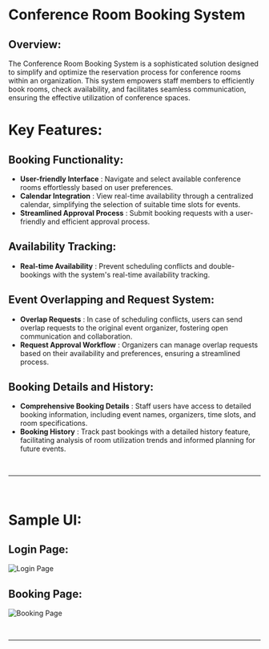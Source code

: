 # Conference Room Booking System

## Overview:

The Conference Room Booking System is a sophisticated solution designed to simplify and optimize the reservation process for conference rooms within an organization. This system empowers staff members to efficiently book rooms, check availability, and facilitates seamless communication, ensuring the effective utilization of conference spaces.

# Key Features:

## Booking Functionality:

- **User-friendly Interface** : Navigate and select available conference rooms effortlessly based on user preferences.
- **Calendar Integration** : View real-time availability through a centralized calendar, simplifying the selection of suitable time slots for events.
- **Streamlined Approval Process** : Submit booking requests with a user-friendly and efficient approval process.

## Availability Tracking:

- **Real-time Availability** : Prevent scheduling conflicts and double-bookings with the system's real-time availability tracking.

## Event Overlapping and Request System:

- **Overlap Requests** : In case of scheduling conflicts, users can send overlap requests to the original event organizer, fostering open communication and collaboration.
- **Request Approval Workflow** : Organizers can manage overlap requests based on their availability and preferences, ensuring a streamlined process.

## Booking Details and History:

- **Comprehensive Booking Details** : Staff users have access to detailed booking information, including event names, organizers, time slots, and room specifications.
- **Booking History** : Track past bookings with a detailed history feature, facilitating analysis of room utilization trends and informed planning for future events.

<br>
<hr>
<br>

# Sample UI:

## Login Page:
  ![Login Page](https://github.com/tharanesh14/conference_room/assets/110604918/81dc4a48-bc28-4f01-87cf-d11fef98cfb3)

## Booking Page:
  ![Booking Page](https://github.com/tharanesh14/conference_room/assets/110604918/2fab1ed9-14f1-448e-9ccc-eb589c5cfcf6)

<br>
<hr>
